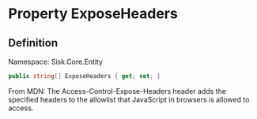 # Property ExposeHeaders

## Definition
Namespace: Sisk.Core.Entity

```csharp
public string[] ExposeHeaders { get; set; }
```

From MDN: The Access-Control-Expose-Headers header adds the specified headers to the allowlist that JavaScript in browsers is allowed to access.

